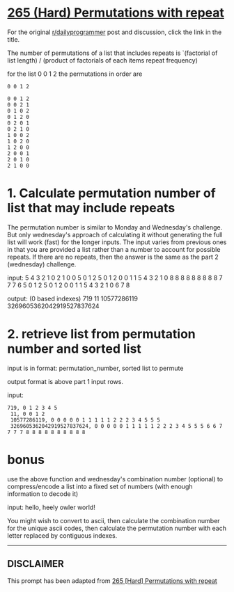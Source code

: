 # [265 (Hard) Permutations with repeat](https://www.reddit.com/r/dailyprogrammer/comments/4i3xrm/20160504_challenge_265_hard_permutations_with/)

For the original [r/dailyprogrammer](https://www.reddit.com/r/dailyprogrammer/) post and discussion, click the link in the title.

The number of permutations of a list that includes repeats is `(factorial of list length) / (product of factorials of each items repeat frequency)

for the list 0 0 1 2 the permutations in order are


```
0 0 1 2
```

```
0 0 1 2
0 0 2 1
0 1 0 2
0 1 2 0
0 2 0 1
0 2 1 0
1 0 0 2
1 0 2 0
1 2 0 0
2 0 0 1
2 0 1 0
2 1 0 0
```
# 1.  Calculate permutation number of list that may include repeats
The permutation number is similar to Monday and Wednesday's challenge.  But only wednesday's approach of calculating it without generating the full list will work (fast) for the longer inputs.  The input varies from previous ones in that you are provided a list rather than a number to account for possible repeats.  If there are no repeats, then the answer is the same as the part 2 (wednesday) challenge.

input:
5 4 3 2 1 0
2 1 0 0
5 0 1 2 5 0 1 2 0 0 1 1 5 4 3 2 1 0
8 8 8 8 8 8 8 8 8 7 7 7 6 5 0 1 2 5 0 1 2 0 0 1 1 5 4 3 2 1 0 6 7 8

output: (0 based indexes)
719
11
10577286119
3269605362042919527837624

# 2. retrieve list from permutation number and sorted list
input is in format: permutation_number, sorted list to permute

output format is above part 1 input rows.

input:


```
719, 0 1 2 3 4 5  
 11, 0 0 1 2
 10577286119, 0 0 0 0 0 1 1 1 1 1 2 2 2 3 4 5 5 5
 3269605362042919527837624, 0 0 0 0 0 1 1 1 1 1 2 2 2 3 4 5 5 5 6 6 7 7 7 7 8 8 8 8 8 8 8 8 8 8
```
# bonus
use the above function and wednesday's combination number (optional) to compress/encode a list into a fixed set of numbers (with enough information to decode it)

input:
hello, heely owler world!

You might wish to convert to ascii, then calculate the combination number for the unique ascii codes, then calculate the permutation number with each letter replaced by contiguous indexes.


----
## **DISCLAIMER**
This prompt has been adapted from [265 [Hard] Permutations with repeat](https://www.reddit.com/r/dailyprogrammer/comments/4i3xrm/20160504_challenge_265_hard_permutations_with/
)
